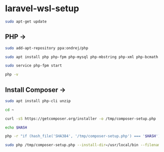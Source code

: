 # laravel-wsl-setup

```bash
sudo apt-get update
```

## PHP ->
```bash
sudo add-apt-repository ppa:ondrej/php
```
```bash
sudo apt install php php-fpm php-mysql php-mbstring php-xml php-bcmath php-intl php-curl php-zip
```
```bash
sudo service php-fpm start
```
```bash
php -v
```


## Install Composer ->
```bash
sudo apt install php-cli unzip
```
```bash
cd ~
```
```bash
curl -sS https://getcomposer.org/installer -o /tmp/composer-setup.php
```
```bash
echo $HASH
```
```bash
php -r "if (hash_file('SHA384', '/tmp/composer-setup.php') === '$HASH') { echo 'Installer verified'; } else { echo 'Installer corrupt'; unlink('composer-setup.php'); } echo PHP_EOL;"
```
```bash
sudo php /tmp/composer-setup.php --install-dir=/usr/local/bin --filename=composer
```

